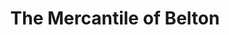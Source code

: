 ---
title: "The Mercantile of Belton"
url: /belton/the-mercantile-of-belton/
shop: variety store
---